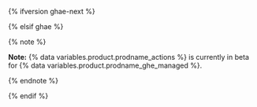 {% ifversion ghae-next %} <!-- Remove reusable and references when toggling -->

<!-- No text for ghae-next. Remove reusable and references when toggling -->

{% elsif ghae %}

{% note %}

**Note:**  {% data variables.product.prodname_actions %} is currently in beta for {% data variables.product.prodname_ghe_managed %}.

{% endnote %}

{% endif %}
